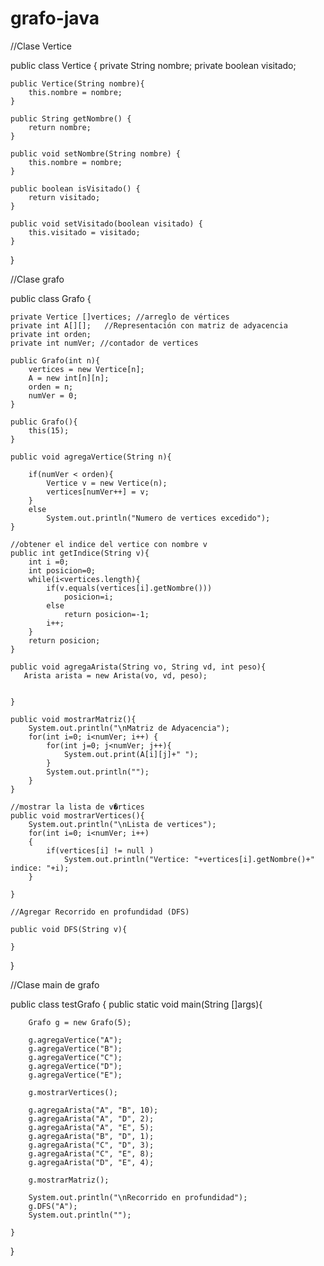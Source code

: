 # grafo-java
//Clase Vertice

public class Vertice {
    private String nombre;
    private boolean visitado;

    public Vertice(String nombre){
        this.nombre = nombre;
    }

    public String getNombre() {
        return nombre;
    }

    public void setNombre(String nombre) {
        this.nombre = nombre;
    }

    public boolean isVisitado() {
        return visitado;
    }

    public void setVisitado(boolean visitado) {
        this.visitado = visitado;
    }

}

//Clase grafo

public class Grafo {

    private Vertice []vertices; //arreglo de vértices
    private int A[][];   //Representación con matriz de adyacencia
    private int orden;
    private int numVer; //contador de vertices

    public Grafo(int n){
        vertices = new Vertice[n];
        A = new int[n][n];
        orden = n;
        numVer = 0;
    }

    public Grafo(){
        this(15);
    }

    public void agregaVertice(String n){

        if(numVer < orden){
            Vertice v = new Vertice(n);
            vertices[numVer++] = v;
        }
        else
            System.out.println("Numero de vertices excedido");
    }

    //obtener el indice del vertice con nombre v
    public int getIndice(String v){
        int i =0;
        int posicion=0;
        while(i<vertices.length){
            if(v.equals(vertices[i].getNombre()))
                posicion=i;
            else
                return posicion=-1;
            i++;
        }
        return posicion;
    }

    public void agregaArista(String vo, String vd, int peso){
       Arista arista = new Arista(vo, vd, peso);


    }

    public void mostrarMatriz(){
        System.out.println("\nMatriz de Adyacencia");
        for(int i=0; i<numVer; i++) {
            for(int j=0; j<numVer; j++){
                System.out.print(A[i][j]+" ");
            }
            System.out.println("");
        }
    }

    //mostrar la lista de v�rtices
    public void mostrarVertices(){
    	System.out.println("\nLista de vertices");
        for(int i=0; i<numVer; i++)
        {
            if(vertices[i] != null )
                System.out.println("Vertice: "+vertices[i].getNombre()+" indice: "+i);
        }

    }

    //Agregar Recorrido en profundidad (DFS)

    public void DFS(String v){

    }
}

//Clase main de grafo

public class testGrafo {
    public static void main(String []args){

        Grafo g = new Grafo(5);

        g.agregaVertice("A");
        g.agregaVertice("B");
        g.agregaVertice("C");
        g.agregaVertice("D");
        g.agregaVertice("E");

		g.mostrarVertices();

        g.agregaArista("A", "B", 10);
        g.agregaArista("A", "D", 2);
        g.agregaArista("A", "E", 5);
        g.agregaArista("B", "D", 1);
        g.agregaArista("C", "D", 3);
        g.agregaArista("C", "E", 8);
        g.agregaArista("D", "E", 4);
 
        g.mostrarMatriz();

        System.out.println("\nRecorrido en profundidad");
        g.DFS("A");
        System.out.println("");
        
    }
}
